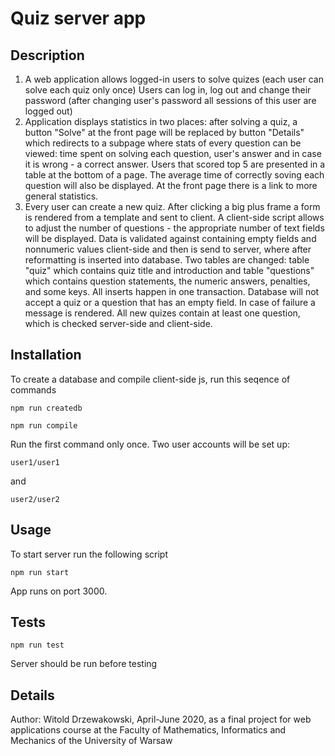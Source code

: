 # Quiz server app
## Description
1. A web application allows logged-in users to solve quizes (each user can solve each quiz only once)
Users can log in, log out and change their password (after changing user's password all sessions of this user are logged out)
2. Application displays statistics in two places: after solving a quiz, a button "Solve" at the front page will be replaced by button "Details" which redirects to a subpage where stats of every question can be viewed: time spent on solving each question, user's answer and in case it is wrong - a correct answer. Users that scored top 5 are presented in a table at the bottom of a page. The average time of correctly soving each question will also be displayed. At the front page there is a link to more general statistics.
3. Every user can create a new quiz. After clicking a big plus frame a form is rendered from a template and sent to client. A client-side script allows to adjust the number of questions - the appropriate number of text fields will be displayed. Data is validated against containing empty fields and nonnumeric values client-side and then is send to server, where after reformatting is inserted into database. Two tables are changed: table "quiz" which contains quiz title and introduction and table "questions" which contains question statements, the numeric answers, penalties, and some keys. All inserts happen in one transaction. Database will not accept a quiz or a question that has an empty field. In case of failure a message is rendered. All new quizes contain at least one question, which is checked server-side and client-side.

## Installation
To create a database and compile client-side js, run this seqence of commands
```
npm run createdb

npm run compile
```

Run the first command only once. Two user accounts will be set up:
```
user1/user1 
```
and 
```
user2/user2
```

## Usage
To start server run the following script
```
npm run start
```
App runs on port 3000.

## Tests
```
npm run test
```
Server should be run before testing

## Details
Author: Witold Drzewakowski, April-June 2020, as a final project for web applications course at the Faculty of Mathematics, Informatics and Mechanics of the University of Warsaw